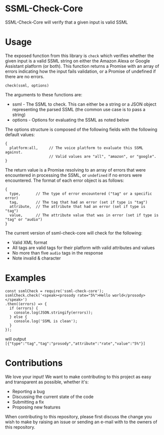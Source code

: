 # SSML-Check-Core

SSML-Check-Core will verify that a given input is valid SSML

# Usage

The exposed function from this library is `check` which verifies whether the given input is a valid SSML string on either the Amazon Alexa or Google Assistant platform (or both). This function returns a Promise with an array of errors indicating how the input fails validation, or a Promise of undefined if there are no errors.

```
check(ssml, options)
```

The arguments to these functions are:

 * ssml - The SSML to check. This can either be a string or a JSON object representing the parsed SSML (the common use case is to pass a string)
 * options - Options for evaluating the SSML as noted below
 
The options structure is composed of the following fields with the following default values:

```
{
  platform:all,     // The voice platform to evaluate this SSML against.
                    // Valid values are "all", "amazon", or "google".
}
```

The return value is a Promise resolving to an array of errors that were encountered in processing the SSML, or `undefined` if no errors were encountered.  The format of each error object is as follows:

```
{
  type,       // The type of error encountered ("tag" or a specific error)
  tag,        // The tag that had an error (set if type is "tag")
  attribute,  // The attribute that had an error (set if type is "tag")
  value,      // The attribute value that was in error (set if type is "tag" or "audio")
}
```
The current version of ssml-check-core will check for the following:

 * Valid XML format
 * All tags are valid tags for their platform with valid attributes and values
 * No more than five `audio` tags in the response
 * Note invalid & character
 
# Examples

```
const ssmlCheck = require('ssml-check-core');
ssmlCheck.check('<speak><prosody rate="5%">Hello world</prosody></speak>')
.then((errors) => {
  if (errors) {
    console.log(JSON.stringify(errors));
  } else {
    console.log('SSML is clean');
  }
});
```
will output `[{"type":"tag","tag":"prosody","attribute":"rate","value":"5%"}]`

# Contributions

We love your input! We want to make contributing to this project as easy and transparent as possible, whether it's:

- Reporting a bug
- Discussing the current state of the code
- Submitting a fix
- Proposing new features

When contributing to this repository, please first discuss the change you wish to make by raising an issue or sending an e-mail with to the owners of this repository.
